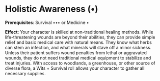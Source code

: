 # Holistic Awareness (•)
**Prerequisites**: Survival ••• or Medicine • 

**Effect**: Your character is skilled at non-traditional healing methods. While life-threatening wounds are beyond their abilities, they can provide simple relief and basic medical care with natural means. They know what herbs can stem an infection, and what minerals will stave off a minor sickness. Unless their patient suffers wound penalties from lethal or aggravated wounds, they do not need traditional medical equipment to stabilize and treat injuries. With access to woodlands, a greenhouse, or other source of diverse flora, a Wits + Survival roll allows your character to gather all necessary supplies.